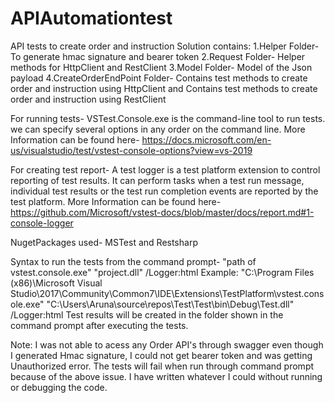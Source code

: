# APIAutomationtest
API tests to create order and instruction
Solution contains:
1.Helper Folder- To generate hmac signature and bearer token
2.Request Folder- Helper methods for HttpClient and RestClient
3.Model Folder- Model of the Json payload
4.CreateOrderEndPoint Folder- Contains test methods to create order and instruction using HttpClient and
Contains test methods to create order and instruction using RestClient

For running tests-
VSTest.Console.exe is the command-line tool to run tests. we can specify several options in any order on the command line.
More Information can be found here- https://docs.microsoft.com/en-us/visualstudio/test/vstest-console-options?view=vs-2019

For creating test report-
A test logger is a test platform extension to control reporting of test results. It can perform tasks when a test run message, individual test results or the test run completion events are reported by the test platform.
More Information can be found here- https://github.com/Microsoft/vstest-docs/blob/master/docs/report.md#1-console-logger

NugetPackages used-
MSTest and
Restsharp

Syntax to run the tests from the command prompt-
"path of vstest.console.exe" "project.dll" /Logger:html
Example:
"C:\Program Files (x86)\Microsoft Visual Studio\2017\Community\Common7\IDE\Extensions\TestPlatform\vstest.console.exe" "C:\Users\Aruna\source\repos\Test\Test\bin\Debug\Test.dll" /Logger:html
Test results will be created in the folder shown in the command prompt after executing the tests. 

Note: I was not able to acess any Order API's through swagger even though I generated Hmac signature, I could not get bearer token and was getting Unauthorized error.
The tests will fail when run through command prompt because of the above issue.
I have written whatever I could without running or debugging the code.
